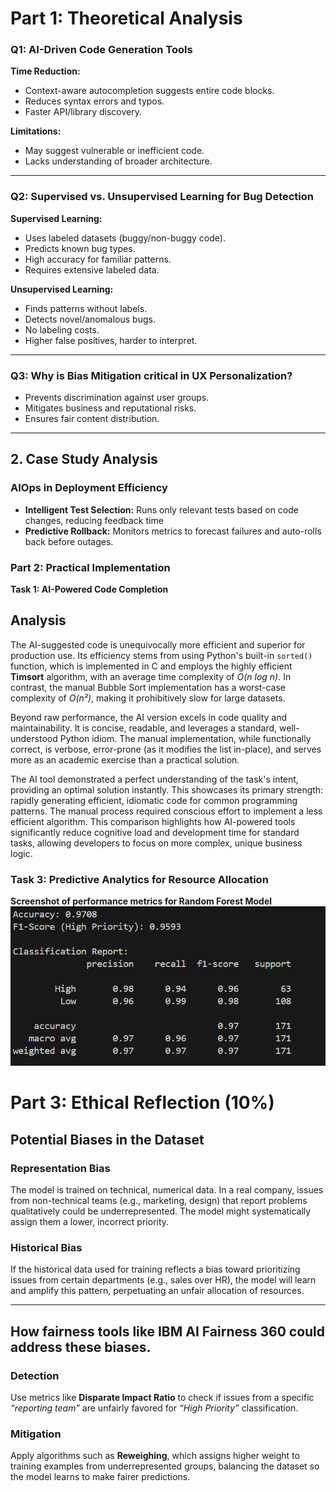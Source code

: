 # Part 1: Theoretical Analysis

### Q1: AI-Driven Code Generation Tools
**Time Reduction:**
- Context-aware autocompletion suggests entire code blocks.
- Reduces syntax errors and typos.  
- Faster API/library discovery.  

**Limitations:**
- May suggest vulnerable or inefficient code.  
- Lacks understanding of broader architecture.
---

### Q2: Supervised vs. Unsupervised Learning for Bug Detection
**Supervised Learning:**
- Uses labeled datasets (buggy/non-buggy code).  
- Predicts known bug types.  
- High accuracy for familiar patterns.  
- Requires extensive labeled data. 

**Unsupervised Learning:**
- Finds patterns without labels. 
- Detects novel/anomalous bugs.  
- No labeling costs.
- Higher false positives, harder to interpret.  
---

### Q3: Why is Bias Mitigation critical in UX Personalization?
- Prevents discrimination against user groups.   
- Mitigates business and reputational risks.  
- Ensures fair content distribution.  
---

## 2. Case Study Analysis
### AIOps in Deployment Efficiency
- **Intelligent Test Selection:** Runs only relevant tests based on code changes, reducing feedback time  
- **Predictive Rollback:** Monitors metrics to forecast failures and auto-rolls back before outages. 

### Part 2: Practical Implementation
**Task 1: AI-Powered Code Completion**
## Analysis
The AI-suggested code is unequivocally more efficient and superior for production use. Its efficiency stems from using Python's built-in `sorted()` function, which is implemented in C and employs the highly efficient **Timsort** algorithm, with an average time complexity of *O(n log n)*. In contrast, the manual Bubble Sort implementation has a worst-case complexity of *O(n²)*, making it prohibitively slow for large datasets.

Beyond raw performance, the AI version excels in code quality and maintainability. It is concise, readable, and leverages a standard, well-understood Python idiom. The manual implementation, while functionally correct, is verbose, error-prone (as it modifies the list in-place), and serves more as an academic exercise than a practical solution.

The AI tool demonstrated a perfect understanding of the task's intent, providing an optimal solution instantly. This showcases its primary strength: rapidly generating efficient, idiomatic code for common programming patterns. The manual process required conscious effort to implement a less efficient algorithm. This comparison highlights how AI-powered tools significantly reduce cognitive load and development time for standard tasks, allowing developers to focus on more complex, unique business logic.


### Task 3: Predictive Analytics for Resource Allocation
**Screenshot of performance metrics for Random Forest Model**
![Performance metrics](performance.png)

# Part 3: Ethical Reflection (10%)

## Potential Biases in the Dataset

### **Representation Bias**
The model is trained on technical, numerical data. In a real company, issues from non-technical teams (e.g., marketing, design) that report problems qualitatively could be underrepresented. The model might systematically assign them a lower, incorrect priority.

### **Historical Bias**
If the historical data used for training reflects a bias toward prioritizing issues from certain departments (e.g., sales over HR), the model will learn and amplify this pattern, perpetuating an unfair allocation of resources.

---

## How fairness tools like IBM AI Fairness 360 could address these biases.
### **Detection**
Use metrics like **Disparate Impact Ratio** to check if issues from a specific *“reporting team”* are unfairly favored for *“High Priority”* classification.

### **Mitigation**
Apply algorithms such as **Reweighing**, which assigns higher weight to training examples from underrepresented groups, balancing the dataset so the model learns to make fairer predictions.
